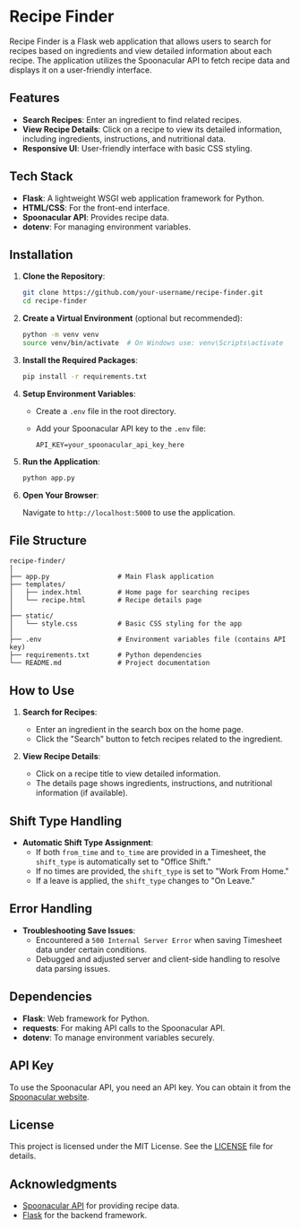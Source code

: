 # Recipe Finder

Recipe Finder is a Flask web application that allows users to search for recipes based on ingredients and view detailed information about each recipe. The application utilizes the Spoonacular API to fetch recipe data and displays it on a user-friendly interface.

## Features

- **Search Recipes**: Enter an ingredient to find related recipes.
- **View Recipe Details**: Click on a recipe to view its detailed information, including ingredients, instructions, and nutritional data.
- **Responsive UI**: User-friendly interface with basic CSS styling.

## Tech Stack

- **Flask**: A lightweight WSGI web application framework for Python.
- **HTML/CSS**: For the front-end interface.
- **Spoonacular API**: Provides recipe data.
- **dotenv**: For managing environment variables.

## Installation

1. **Clone the Repository**:

   ```bash
   git clone https://github.com/your-username/recipe-finder.git
   cd recipe-finder
   ```

2. **Create a Virtual Environment** (optional but recommended):

   ```bash
   python -m venv venv
   source venv/bin/activate  # On Windows use: venv\Scripts\activate
   ```

3. **Install the Required Packages**:

   ```bash
   pip install -r requirements.txt
   ```

4. **Setup Environment Variables**:

   - Create a `.env` file in the root directory.
   - Add your Spoonacular API key to the `.env` file:

     ```
     API_KEY=your_spoonacular_api_key_here
     ```

5. **Run the Application**:

   ```bash
   python app.py
   ```

6. **Open Your Browser**:

   Navigate to `http://localhost:5000` to use the application.

## File Structure

```
recipe-finder/
│
├── app.py                 # Main Flask application
├── templates/
│   ├── index.html         # Home page for searching recipes
│   └── recipe.html        # Recipe details page
│
├── static/
│   └── style.css          # Basic CSS styling for the app
│
├── .env                   # Environment variables file (contains API key)
├── requirements.txt       # Python dependencies
└── README.md              # Project documentation
```

## How to Use

1. **Search for Recipes**:
   - Enter an ingredient in the search box on the home page.
   - Click the "Search" button to fetch recipes related to the ingredient.
  
2. **View Recipe Details**:
   - Click on a recipe title to view detailed information.
   - The details page shows ingredients, instructions, and nutritional information (if available).

## Shift Type Handling

- **Automatic Shift Type Assignment**:
  - If both `from_time` and `to_time` are provided in a Timesheet, the `shift_type` is automatically set to "Office Shift."
  - If no times are provided, the `shift_type` is set to "Work From Home."
  - If a leave is applied, the `shift_type` changes to "On Leave."

## Error Handling

- **Troubleshooting Save Issues**:
  - Encountered a `500 Internal Server Error` when saving Timesheet data under certain conditions.
  - Debugged and adjusted server and client-side handling to resolve data parsing issues.

## Dependencies

- **Flask**: Web framework for Python.
- **requests**: For making API calls to the Spoonacular API.
- **dotenv**: To manage environment variables securely.

## API Key

To use the Spoonacular API, you need an API key. You can obtain it from the [Spoonacular website](https://spoonacular.com/food-api).



## License

This project is licensed under the MIT License. See the [LICENSE](LICENSE) file for details.

## Acknowledgments

- [Spoonacular API](https://spoonacular.com/food-api) for providing recipe data.
- [Flask](https://flask.palletsprojects.com/) for the backend framework.
```

